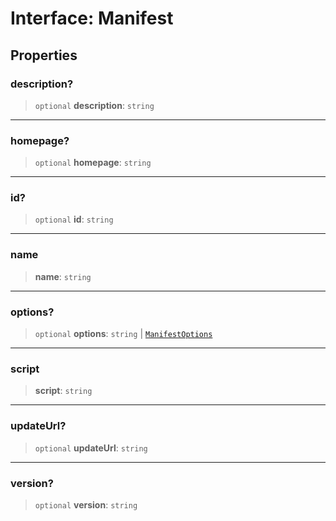 # Interface: Manifest

## Properties

### description?

> `optional` **description**: `string`

***

### homepage?

> `optional` **homepage**: `string`

***

### id?

> `optional` **id**: `string`

***

### name

> **name**: `string`

***

### options?

> `optional` **options**: `string` \| [`ManifestOptions`](ManifestOptions.md)

***

### script

> **script**: `string`

***

### updateUrl?

> `optional` **updateUrl**: `string`

***

### version?

> `optional` **version**: `string`
